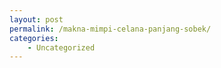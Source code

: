 ```yaml
---
layout: post
permalink: /makna-mimpi-celana-panjang-sobek/
categories:
    - Uncategorized
---
```


